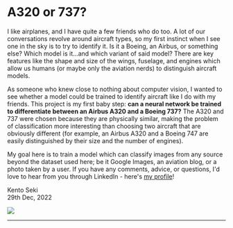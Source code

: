 # A320 or 737?

I like airplanes, and I have quite a few friends who do too. A lot of our conversations revolve around aircraft types, so my first instinct when I see one in the sky is to try to identify it. Is it a Boeing, an Airbus, or something else? Which model is it...and which variant of said model? There are key features like the shape and size of the wings, fuselage, and engines which allow us humans (or maybe only the aviation nerds) to distinguish aircraft models.

As someone who knew close to nothing about computer vision, I wanted to see whether a model could be trained to identify aircraft like I do with my friends. This project is my first baby step: **can a neural network be trained to differentiate between an Airbus A320 and a Boeing 737?** The A320 and 737 were chosen because they are physically similar, making the problem of classification more interesting than choosing two aircraft that are obviously different (for example, an Airbus A320 and a Boeing 747 are easily distinguished by their size and the number of engines).

My goal here is to train a model which can classify images from any source beyond the dataset used here; be it Google Images, an aviation blog, or a photo taken by a user. If you have any comments, advice, or questions, I'd love to hear from you through LinkedIn - here's [my profile](https://www.linkedin.com/in/kento-seki/)!

Kento Seki<br>29th Dec, 2022

![](https://airplanes.itsabouttravelling.com/wp-content/uploads/2017/12/main-image.jpg)

---
